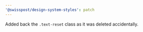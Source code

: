 ```yaml
---
'@swisspost/design-system-styles': patch
---
```


Added back the `.text-reset` class as it was deleted accidentally.
